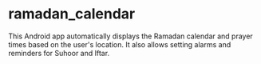 # ramadan_calendar
This Android app automatically displays the Ramadan calendar and prayer times based on the user's location. It also allows setting alarms and reminders for Suhoor and Iftar.
